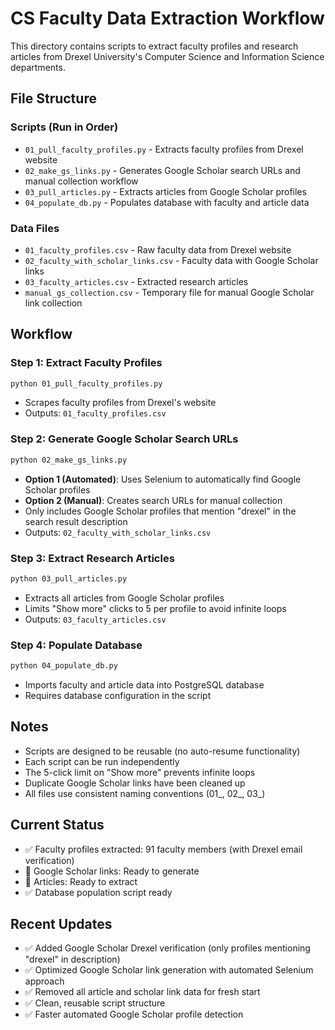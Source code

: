 # CS Faculty Data Extraction Workflow

This directory contains scripts to extract faculty profiles and research articles from Drexel University's Computer Science and Information Science departments.

## File Structure

### Scripts (Run in Order)
- `01_pull_faculty_profiles.py` - Extracts faculty profiles from Drexel website
- `02_make_gs_links.py` - Generates Google Scholar search URLs and manual collection workflow
- `03_pull_articles.py` - Extracts articles from Google Scholar profiles
- `04_populate_db.py` - Populates database with faculty and article data

### Data Files
- `01_faculty_profiles.csv` - Raw faculty data from Drexel website
- `02_faculty_with_scholar_links.csv` - Faculty data with Google Scholar links
- `03_faculty_articles.csv` - Extracted research articles
- `manual_gs_collection.csv` - Temporary file for manual Google Scholar link collection

## Workflow

### Step 1: Extract Faculty Profiles
```bash
python 01_pull_faculty_profiles.py
```
- Scrapes faculty profiles from Drexel's website
- Outputs: `01_faculty_profiles.csv`

### Step 2: Generate Google Scholar Search URLs
```bash
python 02_make_gs_links.py
```
- **Option 1 (Automated)**: Uses Selenium to automatically find Google Scholar profiles
- **Option 2 (Manual)**: Creates search URLs for manual collection
- Only includes Google Scholar profiles that mention "drexel" in the search result description
- Outputs: `02_faculty_with_scholar_links.csv`

### Step 3: Extract Research Articles
```bash
python 03_pull_articles.py
```
- Extracts all articles from Google Scholar profiles
- Limits "Show more" clicks to 5 per profile to avoid infinite loops
- Outputs: `03_faculty_articles.csv`

### Step 4: Populate Database
```bash
python 04_populate_db.py
```
- Imports faculty and article data into PostgreSQL database
- Requires database configuration in the script

## Notes

- Scripts are designed to be reusable (no auto-resume functionality)
- Each script can be run independently
- The 5-click limit on "Show more" prevents infinite loops
- Duplicate Google Scholar links have been cleaned up
- All files use consistent naming conventions (01_, 02_, 03_)

## Current Status

- ✅ Faculty profiles extracted: 91 faculty members (with Drexel email verification)
- 🔄 Google Scholar links: Ready to generate
- 🔄 Articles: Ready to extract
- ✅ Database population script ready

## Recent Updates

- ✅ Added Google Scholar Drexel verification (only profiles mentioning "drexel" in description)
- ✅ Optimized Google Scholar link generation with automated Selenium approach
- ✅ Removed all article and scholar link data for fresh start
- ✅ Clean, reusable script structure
- ✅ Faster automated Google Scholar profile detection 